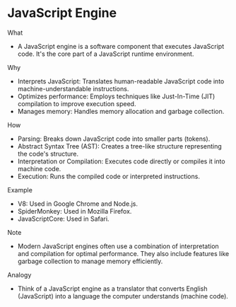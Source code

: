# JavaScript Engine

What

- A JavaScript engine is a software component that executes JavaScript code. It's the core part of a JavaScript runtime environment.

Why

- Interprets JavaScript: Translates human-readable JavaScript code into machine-understandable instructions.
- Optimizes performance: Employs techniques like Just-In-Time (JIT) compilation to improve execution speed.
- Manages memory: Handles memory allocation and garbage collection.

How

- Parsing: Breaks down JavaScript code into smaller parts (tokens).
- Abstract Syntax Tree (AST): Creates a tree-like structure representing the code's structure.
- Interpretation or Compilation: Executes code directly or compiles it into machine code.
- Execution: Runs the compiled code or interpreted instructions.

Example

- V8: Used in Google Chrome and Node.js.
- SpiderMonkey: Used in Mozilla Firefox.
- JavaScriptCore: Used in Safari.

Note

- Modern JavaScript engines often use a combination of interpretation and compilation for optimal performance. They also include features like garbage collection to manage memory efficiently.

Analogy

- Think of a JavaScript engine as a translator that converts English (JavaScript) into a language the computer understands (machine code).
